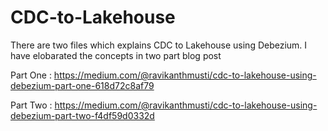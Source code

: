 # CDC-to-Lakehouse

There are two files which explains CDC to Lakehouse using Debezium. I have elobarated the concepts in two part blog post

Part One : https://medium.com/@ravikanthmusti/cdc-to-lakehouse-using-debezium-part-one-618d72c8af79

Part Two : https://medium.com/@ravikanthmusti/cdc-to-lakehouse-using-debezium-part-two-f4df59d0332d

